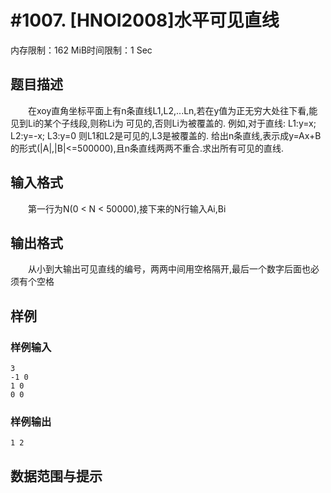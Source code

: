 # #1007. [HNOI2008]水平可见直线

内存限制：162 MiB时间限制：1 Sec

## 题目描述

　　在xoy直角坐标平面上有n条直线L1,L2,...Ln,若在y值为正无穷大处往下看,能见到Li的某个子线段,则称Li为
可见的,否则Li为被覆盖的.
例如,对于直线:
L1:y=x; L2:y=-x; L3:y=0
则L1和L2是可见的,L3是被覆盖的.
给出n条直线,表示成y=Ax+B的形式(|A|,|B|<=500000),且n条直线两两不重合.求出所有可见的直线.

## 输入格式

　　第一行为N(0 < N < 50000),接下来的N行输入Ai,Bi 

## 输出格式

　　从小到大输出可见直线的编号，两两中间用空格隔开,最后一个数字后面也必须有个空格

## 样例

### 样例输入

    
    3
    -1 0
    1 0
    0 0
    

### 样例输出

    
    1 2
    

## 数据范围与提示
